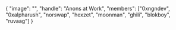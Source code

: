 {
  "image": "",
  "handle": "Anons at Work",
  "members": ["0xngndev", "0xalpharush", "norswap", "hexzet", "moonman", "ghili", "blokboy", "ruvaag"]
}
